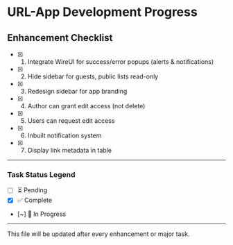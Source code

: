 # URL-App Development Progress

## Enhancement Checklist

- [x] 1. Integrate WireUI for success/error popups (alerts & notifications)
- [x] 2. Hide sidebar for guests, public lists read-only
- [x] 3. Redesign sidebar for app branding
- [x] 4. Author can grant edit access (not delete)
- [x] 5. Users can request edit access
- [x] 6. Inbuilt notification system
- [x] 7. Display link metadata in table

---

### Task Status Legend
- [ ] ⏳ Pending
- [x] ✅ Complete
- [~] 🔄 In Progress

---

This file will be updated after every enhancement or major task.
